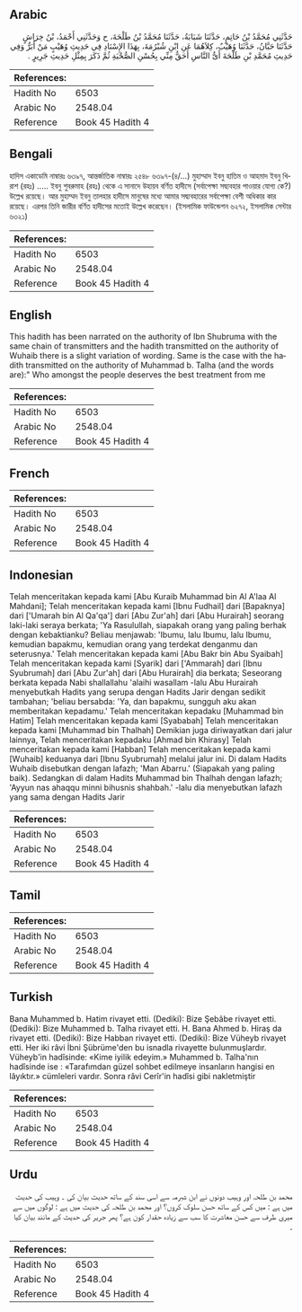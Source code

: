 ## Arabic


<div dir="rtl" lang="ar" style={{fontSize:'larger',backgroundColor:'#f8f9fa',padding:20}}>
حَدَّثَنِي مُحَمَّدُ بْنُ حَاتِمٍ، حَدَّثَنَا شَبَابَةُ، حَدَّثَنَا مُحَمَّدُ بْنُ طَلْحَةَ، ح وَحَدَّثَنِي أَحْمَدُ، بْنُ خِرَاشٍ حَدَّثَنَا حَبَّانُ، حَدَّثَنَا وُهَيْبٌ، كِلاَهُمَا عَنِ ابْنِ شُبْرُمَةَ، بِهَذَا الإِسْنَادِ فِي حَدِيثِ وُهَيْبٍ مَنْ أَبَرُّ وَفِي حَدِيثِ مُحَمَّدِ بْنِ طَلْحَةَ أَىُّ النَّاسِ أَحَقُّ مِنِّي بِحُسْنِ الصُّحْبَةِ ثُمَّ ذَكَرَ بِمِثْلِ حَدِيثِ جَرِيرٍ ‏.‏
</div>
<div style={{backgroundColor:'#f8f9fa',padding:20, marginBottom: 10}}><table> <thead> <tr> <th>References:</th> <th></th> </tr> </thead> <tbody><tr><td>Hadith No</td><td>6503</td></tr><tr><td>Arabic No</td><td>2548.04</td></tr><tr><td>Reference</td><td>Book 45 Hadith 4</td></tr></tbody></table></div>

## Bengali


<div dir="ltr" lang="bn" style={{fontSize:'larger',backgroundColor:'#f8f9fa',padding:20}}>
হাদিস একাডেমি নাম্বারঃ ৬৩৯৭, আন্তর্জাতিক নাম্বারঃ ২৫৪৮ ৬৩৯৭-(৪/...) মুহাম্মাদ ইবনু হাতিম ও আহমাদ ইবনু খিরাশ (রহঃ) ..... ইবনু শুবরুমাহ (রহঃ) থেকে এ সানাদে উহায়ব বর্ণিত হাদীসে (সর্বাপেক্ষা সদ্ব্যবহার পাওয়ার যোগ্য কে?) উল্লেখ রয়েছে। আর মুহাম্মদ ইবনু তালহার হাদীসে মানুষের মধ্যে আমার সদ্ব্যবহারের সর্বাপেক্ষা বেশী অধিকার কার রয়েছে। এরপর তিনি জারীর বর্ণিত হাদীসের মতোই উল্লেখ করেছেন। (ইসলামিক ফাউন্ডেশন ৬২৭২, ইসলামিক সেন্টার ৬৩২১)
</div>
<div style={{backgroundColor:'#f8f9fa',padding:20, marginBottom: 10}}><table> <thead> <tr> <th>References:</th> <th></th> </tr> </thead> <tbody><tr><td>Hadith No</td><td>6503</td></tr><tr><td>Arabic No</td><td>2548.04</td></tr><tr><td>Reference</td><td>Book 45 Hadith 4</td></tr></tbody></table></div>

## English


<div dir="ltr" lang="en" style={{fontSize:'larger',backgroundColor:'#f8f9fa',padding:20}}>
This hadith has been narrated on the authority of Ibn Shubruma with the same chain of transmitters and the hadith transmitted on the authority of Wuhaib there is a slight variation of wording. Same is the case with the hadith transmitted on the authority of Muhammad b. Talha (and the words are):" Who amongst the people deserves the best treatment from me
</div>
<div style={{backgroundColor:'#f8f9fa',padding:20, marginBottom: 10}}><table> <thead> <tr> <th>References:</th> <th></th> </tr> </thead> <tbody><tr><td>Hadith No</td><td>6503</td></tr><tr><td>Arabic No</td><td>2548.04</td></tr><tr><td>Reference</td><td>Book 45 Hadith 4</td></tr></tbody></table></div>

## French


<div dir="ltr" lang="fr" style={{fontSize:'larger',backgroundColor:'#f8f9fa',padding:20}}>

</div>
<div style={{backgroundColor:'#f8f9fa',padding:20, marginBottom: 10}}><table> <thead> <tr> <th>References:</th> <th></th> </tr> </thead> <tbody><tr><td>Hadith No</td><td>6503</td></tr><tr><td>Arabic No</td><td>2548.04</td></tr><tr><td>Reference</td><td>Book 45 Hadith 4</td></tr></tbody></table></div>

## Indonesian


<div dir="ltr" lang="id" style={{fontSize:'larger',backgroundColor:'#f8f9fa',padding:20}}>
Telah menceritakan kepada kami [Abu Kuraib Muhammad bin Al A'laa Al Mahdani]; Telah menceritakan kepada kami [Ibnu Fudhail] dari [Bapaknya] dari ['Umarah bin Al Qa'qa'] dari [Abu Zur'ah] dari [Abu Hurairah] seorang laki-laki seraya berkata; 'Ya Rasulullah, siapakah orang yang paling berhak dengan kebaktianku? Beliau menjawab: 'Ibumu, lalu Ibumu, lalu Ibumu, kemudian bapakmu, kemudian orang yang terdekat denganmu dan seterusnya.' Telah menceritakan kepada kami [Abu Bakr bin Abu Syaibah] Telah menceritakan kepada kami [Syarik] dari ['Ammarah] dari [Ibnu Syubrumah] dari [Abu Zur'ah] dari [Abu Hurairah] dia berkata; Seseorang berkata kepada Nabi shallallahu 'alaihi wasallam -lalu Abu Hurairah menyebutkah Hadits yang serupa dengan Hadits Jarir dengan sedikit tambahan; 'beliau bersabda: 'Ya, dan bapakmu, sungguh aku akan memberitakan kepadamu.' Telah menceritakan kepadaku [Muhammad bin Hatim] Telah menceritakan kepada kami [Syababah] Telah menceritakan kepada kami [Muhammad bin Thalhah] Demikian juga diriwayatkan dari jalur lainnya, Telah menceritakan kepadaku [Ahmad bin Khirasy] Telah menceritakan kepada kami [Habban] Telah menceritakan kepada kami [Wuhaib] keduanya dari [Ibnu Syubrumah] melalui jalur ini. Di dalam Hadits Wuhaib disebutkan dengan lafazh; 'Man Abarru.' (Siapakah yang paling baik). Sedangkan di dalam Hadits Muhammad bin Thalhah dengan lafazh; 'Ayyun nas ahaqqu minni bihusnis shahbah.' -lalu dia menyebutkan lafazh yang sama dengan Hadits Jarir
</div>
<div style={{backgroundColor:'#f8f9fa',padding:20, marginBottom: 10}}><table> <thead> <tr> <th>References:</th> <th></th> </tr> </thead> <tbody><tr><td>Hadith No</td><td>6503</td></tr><tr><td>Arabic No</td><td>2548.04</td></tr><tr><td>Reference</td><td>Book 45 Hadith 4</td></tr></tbody></table></div>

## Tamil


<div dir="ltr" lang="ta" style={{fontSize:'larger',backgroundColor:'#f8f9fa',padding:20}}>

</div>
<div style={{backgroundColor:'#f8f9fa',padding:20, marginBottom: 10}}><table> <thead> <tr> <th>References:</th> <th></th> </tr> </thead> <tbody><tr><td>Hadith No</td><td>6503</td></tr><tr><td>Arabic No</td><td>2548.04</td></tr><tr><td>Reference</td><td>Book 45 Hadith 4</td></tr></tbody></table></div>

## Turkish


<div dir="ltr" lang="tr" style={{fontSize:'larger',backgroundColor:'#f8f9fa',padding:20}}>
Bana Muhammed b. Hatim rivayet etti. (Dediki): Bize Şebâbe rivayet etti. (Dediki): Bize Muhammed b. Talha rivayet etti. H. Bana Ahmed b. Hiraş da rivayet etti. (Dediki): Bize Habban rivayet etti. (Dediki): Bize Vüheyb rivayet etti. Her iki râvi İbni Şübrüme'den bu isnadla rivayette bulunmuşlardır. Vüheyb'in hadîsinde: «Kime iyilik edeyim.» Muhammed b. Talha'nın hadîsinde ise : «Tarafımdan güzel sohbet edilmeye insanların hangisi en lâyıktır.» cümleleri vardır. Sonra râvi Cerîr'in hadîsi gibi nakletmiştir
</div>
<div style={{backgroundColor:'#f8f9fa',padding:20, marginBottom: 10}}><table> <thead> <tr> <th>References:</th> <th></th> </tr> </thead> <tbody><tr><td>Hadith No</td><td>6503</td></tr><tr><td>Arabic No</td><td>2548.04</td></tr><tr><td>Reference</td><td>Book 45 Hadith 4</td></tr></tbody></table></div>

## Urdu


<div dir="rtl" lang="ur" style={{fontSize:'larger',backgroundColor:'#f8f9fa',padding:20}}>
محمد بن طلحہ اور وہیب دونوں نے ابن شبرمہ سے اسی سند کے ساتھ حدیث بیان کی ۔ وہیب کی حدیث میں ہے : میں کس کے ساتھ حسن سلوک کروں؟ اور محمد بن طلحہ کی حدیث میں ہے : لوگوں میں سے میری طرف سے حسن معاشرت کا سب سے زیادہ حقدار کون ہے؟ پھر جریر کی حدیث کے مانند بیان کیا ۔
</div>
<div style={{backgroundColor:'#f8f9fa',padding:20, marginBottom: 10}}><table> <thead> <tr> <th>References:</th> <th></th> </tr> </thead> <tbody><tr><td>Hadith No</td><td>6503</td></tr><tr><td>Arabic No</td><td>2548.04</td></tr><tr><td>Reference</td><td>Book 45 Hadith 4</td></tr></tbody></table></div>